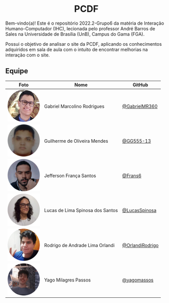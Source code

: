 <h1 align="center">PCDF</h1>

Bem-vindo(a)! Este é o repositório 2022.2-Grupo6 da matéria de Interação Humano-Computador (IHC), lecionada pelo professor André Barros de Sales na Universidade de Brasília (UnB), Campus do Gama (FGA).

Possui o objetivo de analisar o site da PCDF, aplicando os conhecimentos adquiridos em sala de aula com o intuito de encontrar melhorias na interação com o site.

## Equipe

| Foto | Nome | GitHub |
| ---- | ---- | ------ |
| <img src="images/team/gabriel.png" width="100"> | Gabriel Marcolino Rodrigues | [@GabrielMR360](https://github.com/GabrielMR360) |
| <img src="images/team/guilherme.png" width="100"> | Guilherme de Oliveira Mendes | [@GG555-13](https://github.com/GG555-13) |
| <img src="images/team/jefferson.png" width="100"> | Jefferson França Santos | [@Frans6](https://github.com/Frans6) |
| <img src="images/team/lucas.png" width="100"> | Lucas de Lima Spinosa dos Santos | [@LucasSpinosa](https://github.com/LucasSpinosa) |
| <img src="images/team/rodrigo.png" width="100"> | Rodrigo de Andrade Lima Orlandi | [@OrlandiRodrigo](https://github.com/OrlandiRodrigo) |
| <img src="images/team/yago.png" width="100"> | Yago Milagres Passos | [@yagomassos](https://github.com/yagompassos) |
